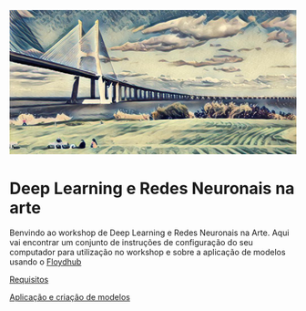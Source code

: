 ![enter image description here](images/IMG_0436-4b.JPG)
# Deep Learning e Redes Neuronais na arte

Benvindo ao workshop de Deep Learning e Redes Neuronais na Arte. Aqui vai encontrar um conjunto de instruções de configuração do seu computador para utilização no workshop e sobre a aplicação de modelos usando o [Floydhub](http://floydhub.com/)

[Requisitos](https://github.com/hjneves/deep_learning_maat/blob/master/readme/requirements.md)

[Aplicação e criação de modelos](https://github.com/hjneves/deep_learning_maat/blob/master/readme/modelling.md)

